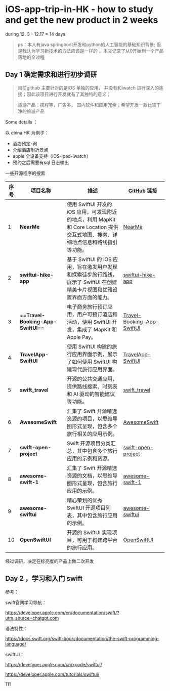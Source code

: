 # iOS-app-trip-in-HK - how to study and get the new product in 2 weeks 

during 12. 3 - 12.17  = 14 days

> ps：本人有java springboot开发和python的人工智能的基础知识背景; 但是我认为学习新技术的方法应该是一样的 ，本文记录了从0开始到一个产品落地的全过程



## Day 1 确定需求和进行初步调研

> 目前github 主要针对的是iOS 单独的应用， 并没有和iwatch 进行深入的连接；因此该项目进行开发就有了其独特的意义；
>
> 旅游产品：携程等，广告多， 国内软件和应用冗余；希望开发一款比较干净的旅游产品

Some details ：

以 china HK 为例子：

- 酒店预定-询
- 介绍酒店附近景点
- apple 全设备支持（iOS-ipad-iwatch）
- 预约之后需要有sql 日志输出

一些开源程序的搜索

| 序号 | 项目名称                           | 描述                                                         | GitHub 链接                                                  |
| ---- | ---------------------------------- | ------------------------------------------------------------ | ------------------------------------------------------------ |
| 1    | **NearMe**                         | 使用 SwiftUI 开发的 iOS 应用，可发现附近的地点，利用 MapKit 和 Core Location 提供交互式地图、搜索、详细地点信息和路线指引等功能。 | [NearMe](https://github.com/lavkushry/Nearme)                |
| 2    | **swiftui-hike-app**               | 基于 SwiftUI 的 iOS 应用，旨在激发用户发现和探索徒步旅行路线，展示了 SwiftUI 在创建精美卡片视图和优雅设置界面方面的能力。 | [swiftui-hike-app](https://github.com/pshivakumar/swiftui-hike-app) |
| 3    | ==**Travel-Booking-App-SwiftUI**== | 电子商务旅行预订应用，用户可预订酒店和活动，使用 SwiftUI 开发，集成了 MapKit 和 Apple Pay。 | [Travel-Booking-App-SwiftUI](https://github.com/williamsouef/Travel-Booking-App-SwiftUI) |
| 4    | **TravelApp-SwiftUI**              | 使用 SwiftUI 构建的旅行应用界面示例，展示了如何使用 SwiftUI 构建现代旅行应用界面。 | [TravelApp-SwiftUI](https://github.com/EnginBolat/TravelApp-SwiftUI) |
| 5    | **swift_travel**                   | 开源的公共交通应用，提供路线搜索、时刻表和 AI 驱动的智能建议等功能。 | [swift_travel](https://github.com/gaetschwartz/swift_travel) |
| 6    | **AwesomeSwift**                   | 汇集了 Swift 开源精选资源的项目，以思维导图形式呈现，包含多个旅行相关的应用示例。 | [AwesomeSwift](https://github.com/xzshedon/awesome-swift)    |
| 7    | **swift-open-project**             | Swift 开源项目分类汇总，其中包含多个旅行应用的示例和资源。   | [swift-open-project](https://github.com/thinkloki/swift-open-project) |
| 8    | **awesome-swift-1**                | 汇集了 Swift 开源精选资源的文档，以思维导图形式呈现，包含旅行应用的示例。 | [awesome-swift-1](https://github.com/WolfSamWell/awesome-swift-1) |
| 9    | **awesome-swiftui**                | 精心策划的优秀 SwiftUI 开源项目列表，其中包含旅行应用的示例。 | [awesome-swiftui](https://github.com/chinsyo/awesome-swiftui) |
| 10   | **OpenSwiftUI**                    | 开源的 SwiftUI 实现项目，可用于构建跨平台的旅行应用。        | [OpenSwiftUI](https://github.com/OpenSwiftUIProject/OpenSwiftUI) |

经过调研，决定在标亮度的产品上做二次开发

## Day 2 ，学习和入门 swift 

参考：

swift官网学习导航：

https://developer.apple.com/cn/documentation/swift/?utm_source=chatgpt.com

语法特性：

https://docs.swift.org/swift-book/documentation/the-swift-programming-language/

swiftUI：

https://developer.apple.com/cn/xcode/swiftui/

https://developer.apple.com/tutorials/swiftui/










111

